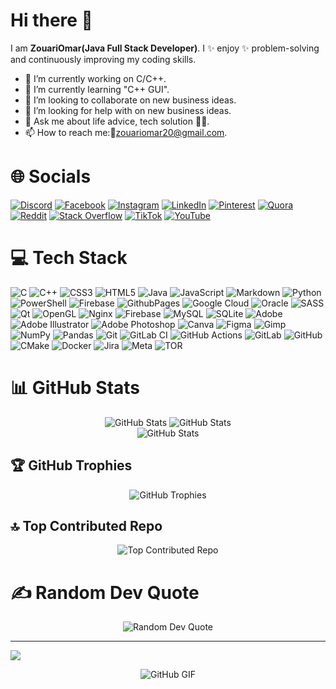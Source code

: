 
# Hi there 👋

I am **ZouariOmar(Java Full Stack Developer)**. I ✨ enjoy ✨ problem-solving and continuously improving my coding skills.

- 🔭 I’m currently working on C/C++.
- 🌱 I’m currently learning "C++ GUI".
- 👯 I’m looking to collaborate on new business ideas.
- 🤔 I’m looking for help with on new business ideas.
- 💬 Ask me about life advice, tech solution 👩‍💻.
- 📫 How to reach me:📱[zouariomar20@gmail.com](mailto:zouariomar20@gmail.com).

# 🌐 Socials

[![Discord](https://img.shields.io/badge/Discord-%237289DA.svg?logo=discord&logoColor=white)](https://discord.gg/J9grvR2M) [![Facebook](https://img.shields.io/badge/Facebook-%231877F2.svg?logo=Facebook&logoColor=white)](https://www.facebook.com/profile.php?id=100094115903416) [![Instagram](https://img.shields.io/badge/Instagram-%23E4405F.svg?logo=Instagram&logoColor=white)](https://www.instagram.com/zouari.omar.20) [![LinkedIn](https://img.shields.io/badge/LinkedIn-%230077B5.svg?logo=linkedin&logoColor=white)](https://www.linkedin.com/in/zouari-omar-143239283) [![Pinterest](https://img.shields.io/badge/Pinterest-%23E60023.svg?logo=Pinterest&logoColor=white)](https://pinterest.com/https://www.pinterest.com/zouariomar20) [![Quora](https://img.shields.io/badge/Quora-%23B92B27.svg?logo=Quora&logoColor=white)](https://www.quora.com/profile/Zouari-Omar) [![Reddit](https://img.shields.io/badge/Reddit-%23FF4500.svg?logo=Reddit&logoColor=white)](https://reddit.com/user/https://www.reddit.com/user/New-Combination-8194) [![Stack Overflow](https://img.shields.io/badge/-Stackoverflow-FE7A16?logo=stack-overflow&logoColor=white)](https://stackoverflow.com/users/22254322/zouari-omar) [![TikTok](https://img.shields.io/badge/TikTok-%23000000.svg?logo=TikTok&logoColor=white)](https://www.tiktok.com/@zouari.omar.20) [![YouTube](https://img.shields.io/badge/YouTube-%23FF0000.svg?logo=YouTube&logoColor=white)](https://www.youtube.com/channel/UCIc-2n3cDyTeJWl9gEVf-oA)

# 💻 Tech Stack

![C](https://img.shields.io/badge/c-%2300599C.svg?style=for-the-badge&logo=c&logoColor=white) ![C++](https://img.shields.io/badge/c++-%2300599C.svg?style=for-the-badge&logo=c%2B%2B&logoColor=white) ![CSS3](https://img.shields.io/badge/css3-%231572B6.svg?style=for-the-badge&logo=css3&logoColor=white) ![HTML5](https://img.shields.io/badge/html5-%23E34F26.svg?style=for-the-badge&logo=html5&logoColor=white) ![Java](https://img.shields.io/badge/java-%23ED8B00.svg?style=for-the-badge&logo=openjdk&logoColor=white) ![JavaScript](https://img.shields.io/badge/javascript-%23323330.svg?style=for-the-badge&logo=javascript&logoColor=%23F7DF1E) ![Markdown](https://img.shields.io/badge/markdown-%23000000.svg?style=for-the-badge&logo=markdown&logoColor=white) ![Python](https://img.shields.io/badge/python-3670A0?style=for-the-badge&logo=python&logoColor=ffdd54) ![PowerShell](https://img.shields.io/badge/PowerShell-%235391FE.svg?style=for-the-badge&logo=powershell&logoColor=white) ![Firebase](https://img.shields.io/badge/firebase-%23039BE5.svg?style=for-the-badge&logo=firebase) ![GithubPages](https://img.shields.io/badge/github%20pages-121013?style=for-the-badge&logo=github&logoColor=white) ![Google Cloud](https://img.shields.io/badge/GoogleCloud-%234285F4.svg?style=for-the-badge&logo=google-cloud&logoColor=white) ![Oracle](https://img.shields.io/badge/Oracle-F80000?style=for-the-badge&logo=oracle&logoColor=white) ![SASS](https://img.shields.io/badge/SASS-hotpink.svg?style=for-the-badge&logo=SASS&logoColor=white) ![Qt](https://img.shields.io/badge/Qt-%23217346.svg?style=for-the-badge&logo=Qt&logoColor=white) ![OpenGL](https://img.shields.io/badge/OpenGL-%23FFFFFF.svg?style=for-the-badge&logo=opengl) ![Nginx](https://img.shields.io/badge/nginx-%23009639.svg?style=for-the-badge&logo=nginx&logoColor=white) ![Firebase](https://img.shields.io/badge/firebase-a08021?style=for-the-badge&logo=firebase&logoColor=ffcd34) ![MySQL](https://img.shields.io/badge/mysql-4479A1.svg?style=for-the-badge&logo=mysql&logoColor=white) ![SQLite](https://img.shields.io/badge/sqlite-%2307405e.svg?style=for-the-badge&logo=sqlite&logoColor=white) ![Adobe](https://img.shields.io/badge/adobe-%23FF0000.svg?style=for-the-badge&logo=adobe&logoColor=white) ![Adobe Illustrator](https://img.shields.io/badge/adobe%20illustrator-%23FF9A00.svg?style=for-the-badge&logo=adobe%20illustrator&logoColor=white) ![Adobe Photoshop](https://img.shields.io/badge/adobe%20photoshop-%2331A8FF.svg?style=for-the-badge&logo=adobe%20photoshop&logoColor=white) ![Canva](https://img.shields.io/badge/Canva-%2300C4CC.svg?style=for-the-badge&logo=Canva&logoColor=white) ![Figma](https://img.shields.io/badge/figma-%23F24E1E.svg?style=for-the-badge&logo=figma&logoColor=white) ![Gimp](https://img.shields.io/badge/Gimp-657D8B?style=for-the-badge&logo=gimp&logoColor=FFFFFF) ![NumPy](https://img.shields.io/badge/numpy-%23013243.svg?style=for-the-badge&logo=numpy&logoColor=white) ![Pandas](https://img.shields.io/badge/pandas-%23150458.svg?style=for-the-badge&logo=pandas&logoColor=white) ![Git](https://img.shields.io/badge/git-%23F05033.svg?style=for-the-badge&logo=git&logoColor=white) ![GitLab CI](https://img.shields.io/badge/gitlab%20CI-%23181717.svg?style=for-the-badge&logo=gitlab&logoColor=white) ![GitHub Actions](https://img.shields.io/badge/github%20actions-%232671E5.svg?style=for-the-badge&logo=githubactions&logoColor=white) ![GitLab](https://img.shields.io/badge/gitlab-%23181717.svg?style=for-the-badge&logo=gitlab&logoColor=white) ![GitHub](https://img.shields.io/badge/github-%23121011.svg?style=for-the-badge&logo=github&logoColor=white) ![CMake](https://img.shields.io/badge/CMake-%23008FBA.svg?style=for-the-badge&logo=cmake&logoColor=white) ![Docker](https://img.shields.io/badge/docker-%230db7ed.svg?style=for-the-badge&logo=docker&logoColor=white) ![Jira](https://img.shields.io/badge/jira-%230A0FFF.svg?style=for-the-badge&logo=jira&logoColor=white) ![Meta](https://img.shields.io/badge/Meta-%230467DF.svg?style=for-the-badge&logo=Meta&logoColor=white) ![TOR](https://img.shields.io/badge/tor-%237E4798.svg?style=for-the-badge&logo=tor-project&logoColor=white)

# 📊 GitHub Stats

<p align="center">
  <img src="https://github-readme-stats.vercel.app/api?username=ZouariOmar&theme=radical&hide_border=false&include_all_commits=true&count_private=true" alt="GitHub Stats"/>
  <img src="https://github-readme-streak-stats.herokuapp.com/?user=ZouariOmar&theme=radical&hide_border=false" alt="GitHub Stats"/> <br/>
  <img src="https://github-readme-stats.vercel.app/api/top-langs/?username=ZouariOmar&theme=radical&hide_border=false&include_all_commits=true&count_private=true&layout=compact" alt="GitHub Stats"/>
</p>

## 🏆 GitHub Trophies

<p align="center">
  <img src="https://github-profile-trophy.vercel.app/?username=ZouariOmar&theme=radical&no-frame=false&no-bg=false&margin-w=4" alt="GitHub Trophies"/>
</p>

## 🔝 Top Contributed Repo

<p align="center">
  <img src="https://github-contributor-stats.vercel.app/api?username=ZouariOmar&limit=5&theme=radical&combine_all_yearly_contributions=true" alt="Top Contributed Repo"/>
</p>

# ✍️ Random Dev Quote

<p align="center">
  <img src="https://quotes-github-readme.vercel.app/api?type=vetical&theme=radical" alt="Random Dev Quote"/>
</p>

---

[![](https://visitcount.itsvg.in/api?id=ZouariOmar&icon=0&color=0)](https://visitcount.itsvg.in)

<p align="center">
  <img src="https://media1.giphy.com/media/ryRe2vuYIQ3RQ5eMtY/giphy.gif?cid=ecf05e47lmw66jng3d5yrpwud954t5pikoke2exhrnfu8qsv&ep=v1_gifs_related&rid=giphy.gif&ct=s" alt="GitHub GIF"/>
</p>
